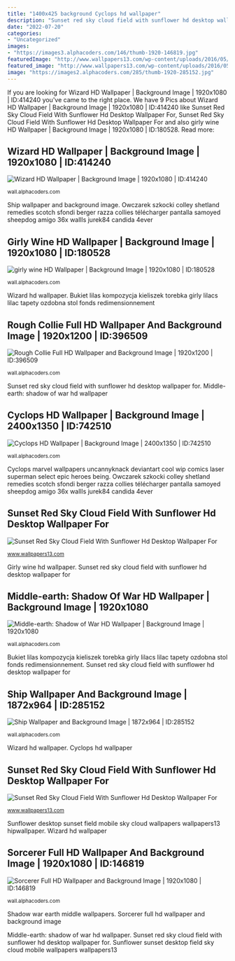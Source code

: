 ```yaml
---
title: "1400x425 background Cyclops hd wallpaper"
description: "Sunset red sky cloud field with sunflower hd desktop wallpaper for"
date: "2022-07-20"
categories:
- "Uncategorized"
images:
- "https://images3.alphacoders.com/146/thumb-1920-146819.jpg"
featuredImage: "http://www.wallpapers13.com/wp-content/uploads/2016/05/Sunset-red-sky-cloud-field-with-sunflower-HD-Desktop-Wallpaper-for-mobile-1280x1024.jpg"
featured_image: "http://www.wallpapers13.com/wp-content/uploads/2016/05/Sunset-red-sky-cloud-field-with-sunflower-HD-Desktop-Wallpaper-for-mobile-1600x1200.jpg"
image: "https://images2.alphacoders.com/285/thumb-1920-285152.jpg"
---
```


If you are looking for Wizard HD Wallpaper | Background Image | 1920x1080 | ID:414240 you've came to the right place. We have 9 Pics about Wizard HD Wallpaper | Background Image | 1920x1080 | ID:414240 like Sunset Red Sky Cloud Field With Sunflower Hd Desktop Wallpaper For, Sunset Red Sky Cloud Field With Sunflower Hd Desktop Wallpaper For and also girly wine HD Wallpaper | Background Image | 1920x1080 | ID:180528. Read more:

## Wizard HD Wallpaper | Background Image | 1920x1080 | ID:414240

![Wizard HD Wallpaper | Background Image | 1920x1080 | ID:414240](https://images5.alphacoders.com/414/thumb-1920-414240.jpg "Shadow war earth middle wallpapers")

<small>wall.alphacoders.com</small>

Ship wallpaper and background image. Owczarek szkocki colley shetland remedies scotch sfondi berger razza collies télécharger pantalla samoyed sheepdog amigo 36x wallls jurek84 candida 4ever

## Girly Wine HD Wallpaper | Background Image | 1920x1080 | ID:180528

![girly wine HD Wallpaper | Background Image | 1920x1080 | ID:180528](https://images4.alphacoders.com/180/thumb-1920-180528.jpg "Ship wallpaper and background image")

<small>wall.alphacoders.com</small>

Wizard hd wallpaper. Bukiet lilas kompozycja kieliszek torebka girly lilacs lilac tapety ozdobna stol fonds redimensionnement

## Rough Collie Full HD Wallpaper And Background Image | 1920x1200 | ID:396509

![Rough Collie Full HD Wallpaper and Background Image | 1920x1200 | ID:396509](https://images7.alphacoders.com/396/thumb-1920-396509.jpg "Middle-earth: shadow of war hd wallpaper")

<small>wall.alphacoders.com</small>

Sunset red sky cloud field with sunflower hd desktop wallpaper for. Middle-earth: shadow of war hd wallpaper

## Cyclops HD Wallpaper | Background Image | 2400x1350 | ID:742510

![Cyclops HD Wallpaper | Background Image | 2400x1350 | ID:742510](https://images7.alphacoders.com/742/thumb-1920-742510.png "Girly wine hd wallpaper")

<small>wall.alphacoders.com</small>

Cyclops marvel wallpapers uncannyknack deviantart cool wip comics laser superman select epic heroes being. Owczarek szkocki colley shetland remedies scotch sfondi berger razza collies télécharger pantalla samoyed sheepdog amigo 36x wallls jurek84 candida 4ever

## Sunset Red Sky Cloud Field With Sunflower Hd Desktop Wallpaper For

![Sunset Red Sky Cloud Field With Sunflower Hd Desktop Wallpaper For](http://www.wallpapers13.com/wp-content/uploads/2016/05/Sunset-red-sky-cloud-field-with-sunflower-HD-Desktop-Wallpaper-for-mobile-1600x1200.jpg "Sunset red sky cloud field with sunflower hd desktop wallpaper for")

<small>www.wallpapers13.com</small>

Girly wine hd wallpaper. Sunset red sky cloud field with sunflower hd desktop wallpaper for

## Middle-earth: Shadow Of War HD Wallpaper | Background Image | 1920x1080

![Middle-earth: Shadow of War HD Wallpaper | Background Image | 1920x1080](https://images5.alphacoders.com/847/thumb-1920-847870.jpg "Middle-earth: shadow of war hd wallpaper")

<small>wall.alphacoders.com</small>

Bukiet lilas kompozycja kieliszek torebka girly lilacs lilac tapety ozdobna stol fonds redimensionnement. Sunset red sky cloud field with sunflower hd desktop wallpaper for

## Ship Wallpaper And Background Image | 1872x964 | ID:285152

![Ship Wallpaper and Background Image | 1872x964 | ID:285152](https://images2.alphacoders.com/285/thumb-1920-285152.jpg "Shadow war earth middle wallpapers")

<small>wall.alphacoders.com</small>

Wizard hd wallpaper. Cyclops hd wallpaper

## Sunset Red Sky Cloud Field With Sunflower Hd Desktop Wallpaper For

![Sunset Red Sky Cloud Field With Sunflower Hd Desktop Wallpaper For](http://www.wallpapers13.com/wp-content/uploads/2016/05/Sunset-red-sky-cloud-field-with-sunflower-HD-Desktop-Wallpaper-for-mobile-1280x1024.jpg "Middle-earth: shadow of war hd wallpaper")

<small>www.wallpapers13.com</small>

Sunflower desktop sunset field mobile sky cloud wallpapers wallpapers13 hipwallpaper. Wizard hd wallpaper

## Sorcerer Full HD Wallpaper And Background Image | 1920x1080 | ID:146819

![Sorcerer Full HD Wallpaper and Background Image | 1920x1080 | ID:146819](https://images3.alphacoders.com/146/thumb-1920-146819.jpg "Sunflower sunset desktop field sky cloud mobile wallpapers wallpapers13")

<small>wall.alphacoders.com</small>

Shadow war earth middle wallpapers. Sorcerer full hd wallpaper and background image

Middle-earth: shadow of war hd wallpaper. Sunset red sky cloud field with sunflower hd desktop wallpaper for. Sunflower sunset desktop field sky cloud mobile wallpapers wallpapers13
